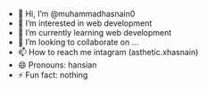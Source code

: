 - 👋 Hi, I’m @muhammadhasnain0
- 👀 I’m interested in web development
- 🌱 I’m currently learning web development
- 💞️ I’m looking to collaborate on ...
- 📫 How to reach me intagram (asthetic.xhasnain)
- 😄 Pronouns: hansian
- ⚡ Fun fact: nothing

<!---
muhammadhasnain0/muhammadhasnain0 is a ✨ special ✨ repository because its `README.md` (this file) appears on your GitHub profile.
You can click the Preview link to take a look at your changes.
--->
